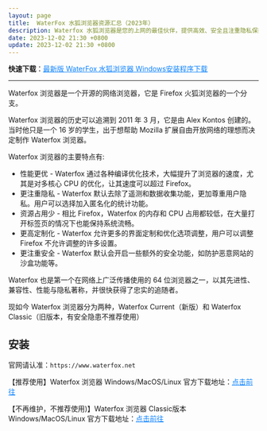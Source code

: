 ```yaml
---
layout: page
title:  WaterFox 水狐浏览器资源汇总（2023年）
description: Waterfox 水狐浏览器是您的上网的最佳伙伴，提供高效、安全且注重隐私保护的浏览体验。探索水狐浏览器的众多功能，享受顶级的网页浏览速度。
date: 2023-12-02 21:30 +0800
update: 2023-12-02 21:30 +0800
---
```


**快速下载**：<a href="https://ypingcn.com/go/out?r=waterfox-windows-lastest" rel="nofollow" style="color: #0c82ff;">最新版 WaterFox 水狐浏览器 Windows安装程序下载</a>

---

Waterfox 浏览器是一个开源的网络浏览器，它是 Firefox 火狐浏览器的一个分支。

Waterfox 浏览器的历史可以追溯到 2011 年 3 月，它是由 Alex Kontos 创建的。当时他只是一个 16 岁的学生，出于想帮助 Mozilla 扩展自由开放网络的理想而决定制作 Waterfox 浏览器。

Waterfox 浏览器的主要特点有:

- 性能更优 - Waterfox 通过各种编译优化技术，大幅提升了浏览器的速度，尤其是对多核心 CPU 的优化，让其速度可以超过 Firefox。
- 更注重隐私 - Waterfox 默认去除了遥测和数据收集功能，更加尊重用户隐私。用户可以选择加入匿名化的统计功能。
- 资源占用少 - 相比 Firefox，Waterfox 的内存和 CPU 占用都较低，在大量打开标签页的情况下也能保持系统流畅。
- 更高定制化 - Waterfox 允许更多的界面定制和优化选项调整，用户可以调整 Firefox 不允许调整的许多设置。
- 更注重安全 - Waterfox 默认会开启一些额外的安全功能，如防护恶意网站的沙盒功能等。

Waterfox 也是第一个在网络上广泛传播使用的 64 位浏览器之一，以其先进性、兼容性、性能与隐私著称，并很快获得了忠实的追随者。

现如今 Waterfox 浏览器分为两种，Waterfox Current（新版）和 Waterfox Classic（旧版本，有安全隐患不推荐使用）

## 安装

官网请认准：```https://www.waterfox.net```

【推荐使用】Waterfox 浏览器 Windows/MacOS/Linux 官方下载地址：<a href="https://www.waterfox.net/download/" rel="nofollow" style="color: #0c82ff;">点击前往</a>

【不再维护，不推荐使用)】Waterfox 浏览器 Classic版本 Windows/MacOS/Linux 官方下载地址：<a href="https://classic.waterfox.net/" rel="nofollow" style="color: #0c82ff;">点击前往</a>